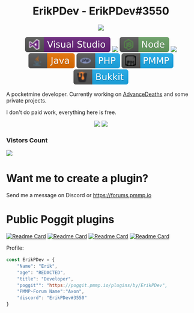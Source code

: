 <h1 align="center"> ErikPDev - ErikPDev#3550</h1>
<p align="center">
  <img src="https://github-profile-trophy.vercel.app/?username=ErikPDev&margin-w=28&margin-h=15" />
</p>
<p align="center">
  <img src="https://github.com/aleen42/badges/raw/master/src/visual_studio.svg">
  <img src="https://badges.aleen42.com/src/javascript.svg" />
  <img src="https://github.com/aleen42/badges/raw/master/src/node.svg">
  <img src="https://badges.aleen42.com/src/python.svg">
  <img src="https://github.com/aleen42/badges/raw/master/src/java.svg">
  <img src="https://raw.githubusercontent.com/ErikPDev/ErikPDev/main/PHP-Badge.svg">
  <img src="https://raw.githubusercontent.com/ErikPDev/ErikPDev/main/PMMP-Badge.svg">
  <img src="https://raw.githubusercontent.com/ErikPDev/ErikPDev/main/Bukkit-Badge.svg">
</p>


A pocketmine developer. Currently working on [AdvanceDeaths](https://poggit.pmmp.io/p/AdvanceDeaths) and some private projects.

I don't do paid work, everything here is free.
<p align="center">
<img src="https://github-readme-stats.vercel.app/api?username=ErikPDev&count_private=false">
 <img src="https://github-readme-stats.vercel.app/api/top-langs/?username=ErikPDev">
</p>
<div>
  <h3>Vistors Count</h3>
  <img src="https://profile-counter.glitch.me/{erikpdev}/count.svg">
</div>

# Want me to create a plugin?
Send me a message on Discord or https://forums.pmmp.io

# Public Poggit plugins
[![Readme Card](https://github-readme-stats.vercel.app/api/pin/?username=ErikPDev&repo=AdvanceDeaths)](https://poggit.pmmp.io/p/AdvanceDeaths)
[![Readme Card](https://github-readme-stats.vercel.app/api/pin/?username=ErikPDev&repo=Sudo)](https://poggit.pmmp.io/Sudo)
[![Readme Card](https://github-readme-stats.vercel.app/api/pin/?username=ErikPDev&repo=VoteParty)](https://poggit.pmmp.io/p/VoteParty)
[![Readme Card](https://github-readme-stats.vercel.app/api/pin/?username=ErikPDev&repo=CovidUI)](https://poggit.pmmp.io/p/CovidUI)

Profile: 
```javascript
const ErikPDev = {
    "Name": "Erik",
    "age": "REDACTED",
    "title": "Developer",
    "poggit"": "https://poggit.pmmp.io/plugins/by/ErikPDev",
    "PMMP-Forum Name":"Axon",
    "discord": "ErikPDev#3550"
}
```
